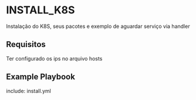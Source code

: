 INSTALL_K8S
=========

Instalação do K8S, seus pacotes e exemplo de aguardar serviço via handler

Requisitos
------------

Ter configurado os ips no arquivo hosts



Example Playbook
----------------

include: install.yml


